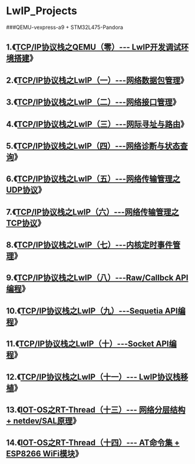 # LwIP_Projects

###QEMU-vexpress-a9 + STM32L475-Pandora

## 1.《[TCP/IP协议栈之QEMU（零）--- LwIP开发调试环境搭建](<https://blog.csdn.net/m0_37621078/article/details/103190694>)》

## 2.《[TCP/IP协议栈之LwIP（一）---网络数据包管理](<https://blog.csdn.net/m0_37621078/article/details/93927737>)》

## 3.《[TCP/IP协议栈之LwIP（二）---网络接口管理](<https://blog.csdn.net/m0_37621078/article/details/94494848>)》

## 4.《[TCP/IP协议栈之LwIP（三）---网际寻址与路由](<https://blog.csdn.net/m0_37621078/article/details/94646591>)》

## 5.《[TCP/IP协议栈之LwIP（四）---网络诊断与状态查询](<https://blog.csdn.net/m0_37621078/article/details/96450108>)》

## 6.《[TCP/IP协议栈之LwIP（五）---网络传输管理之UDP协议](<https://blog.csdn.net/m0_37621078/article/details/96889896>)》

## 7.《[TCP/IP协议栈之LwIP（六）---网络传输管理之TCP协议](<https://blog.csdn.net/m0_37621078/article/details/97439952>)》

## 8.《[TCP/IP协议栈之LwIP（七）---内核定时事件管理](<https://blog.csdn.net/m0_37621078/article/details/97978998>)》

## 9.《[TCP/IP协议栈之LwIP（八）---Raw/Callbck API编程](<https://blog.csdn.net/m0_37621078/article/details/97841362>)》

## 10.《[TCP/IP协议栈之LwIP（九）---Sequetia API编程](<https://blog.csdn.net/m0_37621078/article/details/98465308>)》

## 11.《[TCP/IP协议栈之LwIP（十）---Socket API编程](<https://blog.csdn.net/m0_37621078/article/details/99053518>)》

## 12.《[TCP/IP协议栈之LwIP（十一）--- LwIP协议栈移植](<https://blog.csdn.net/m0_37621078/article/details/103282134>)》

## 13.《[IOT-OS之RT-Thread（十三）--- 网络分层结构 + netdev/SAL原理](https://blog.csdn.net/m0_37621078/article/details/104836942)》

## 14.《[IOT-OS之RT-Thread（十四）--- AT命令集 + ESP8266 WiFi模块](https://blog.csdn.net/m0_37621078/article/details/104973297)》

